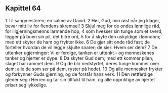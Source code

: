 ## Kapittel 64

1 Til sangmesteren; en salme av David.
2 Hør, Gud, min røst når jeg klager, bevar mitt liv for fiendens skremsel!
3 Skjul meg for de ondes lønnlige råd, for illgjerningsmenns larmende hop,
4 som hvesser sin tunge som et sverd, legger på buen sin pil, det bitre ord,
5 for å skyte den uskyldige i lønndom; med ett skyter de ham og frykter ikke.
6 De gjør sitt onde råd fast; de forteller hvordan de vil legge skjulte snarer; de sier: Hvem ser dem?
7 De uttenker ugjerninger: Vi er ferdige, tanken er uttenkt - og menneskenes tanker og hjerter er dype.
8 Da skyter Gud dem; med ett kommer pilen; slaget har rammet dem.
9 Og de blir nedstyrtet, deres tunge kommer over dem; alle de som ser på dem, ryster på hodet.
10 Og alle mennesker frykter og forkynner Guds gjerning, og de forstår hans verk.
11 Den rettferdige gleder seg i Herren og tar sin tilflukt til ham, og alle oppriktige av hjertet priser seg lykkelige.
